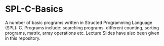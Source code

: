 # SPL-C-Basics
A number of basic programs written in Structed Programming Language (SPL): C. Programs include: searching programs. different counting, sorting programs, matrix, array operations etc.
Lecture Slides have also been given in this repository.
